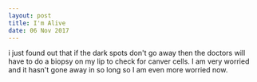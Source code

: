 ```yaml
---
layout: post 
title: I'm Alive
date: 06 Nov 2017
---
```

i just found out that if the dark spots don't go away then the doctors will have to do a biopsy on my lip to check for canver cells. I am very worried and it hasn't gone away in so long so I am even more worried now. 


